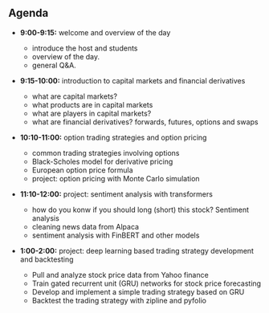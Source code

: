 ## Agenda

- **9:00-9:15:** welcome and overview of the day
  - introduce the host and students
  - overview of the day.
  - general Q&A.

- **9:15-10:00:** introduction to capital markets and financial derivatives
  - what are capital markets?
  - what products are in capital markets
  - what are players in capital markets?
  - what are financial derivatives? forwards, futures, options and swaps

- **10:10-11:00:** option trading strategies and option pricing
  - common trading strategies involving options
  - Black-Scholes model for derivative pricing
  - European option price formula
  - project: option pricing with Monte Carlo simulation

- **11:10-12:00:** project: sentiment analysis with transformers
  - how do you konw if you should long (short) this stock? Sentiment analysis
  - cleaning news data  from Alpaca
  - sentiment analysis with FinBERT and other models

- **1:00-2:00:** project: deep learning based trading strategy development and backtesting
  - Pull and analyze stock price data from Yahoo finance
  - Train gated recurrent unit (GRU) networks for stock price forecasting
  - Develop and implement a simple trading strategy based on GRU
  - Backtest the trading strategy with zipline and pyfolio




